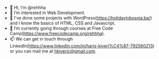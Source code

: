 - 👋 Hi, I’m @rehhha
- 👀 I’m interested in Web Development. 
- 💭 I've done some projects with WordPress(https://holidayinbosnia.ba/) 
     and I know the basics of HTML, CSS and Javascript. 
- 🌱 I’m currently going through courses at Free Code Camp(https://www.freecodecamp.org/rehhha). 
- 📫 We can get in touch through LinkedIn(https://www.linkedin.com/in/haris-kiveri%C4%87-792560213) 
     or you can mail me at hkiveric@gmail.com. 

<!---
rehhha/rehhha is a ✨ special ✨ repository because its `README.md` (this file) appears on your GitHub profile.
You can click the Preview link to take a look at your changes.
--->
